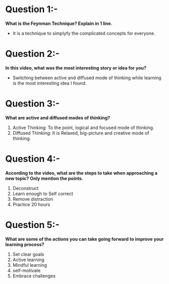 # Question 1:- 
**What is the Feynman Technique? Explain in 1 line.** <br>
- It is a technique to simplyfy the complicated concepts for everyone.


# Question 2:- 
**In this video, what was the most interesting story or idea for you?** <br>
- Switching between active and diffused mode of thinking while learning is the most interesting idea I found.


# Question 3:- 
**What are active and diffused modes of thinking?** <br>
1. Active Thinking: To the point, logical and focused mode of thinking. <br>
2. Diffused Thinking: It is Relaxed, big-picture and creative mode of thinking.


# Question 4:- 
**According to the video, what are the steps to take when approaching a new topic? Only mention the points.** <br>
1. Deconstruct <br>
2. Learn enough to Self correct <br>
3. Remove distraction <br>
4. Practice 20 hours <br>


# Question 5:-
**What are some of the actions you can take going forward to improve your learning process?** <br>
1. Set clear goals <br>
2. Active learning <br>
3. Mindful learning <br>
4. self-motivate <br>
5. Embrace challenges <br>
